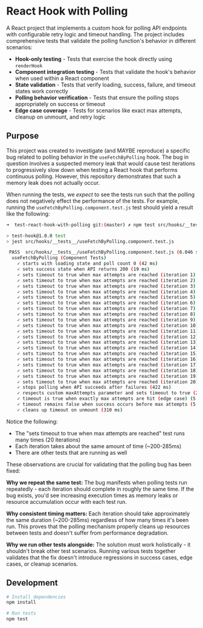 # React Hook with Polling

A React project that implements a custom hook for polling API endpoints with configurable retry logic and timeout handling. The project includes comprehensive tests that validate the polling function's behavior in different scenarios:

- **Hook-only testing** - Tests that exercise the hook directly using `renderHook`
- **Component integration testing** - Tests that validate the hook's behavior when used within a React component
- **State validation** - Tests that verify loading, success, failure, and timeout states work correctly
- **Polling behavior verification** - Tests that ensure the polling stops appropriately on success or timeout
- **Edge case coverage** - Tests for scenarios like exact max attempts, cleanup on unmount, and retry logic

## Purpose

This project was created to investigate (and MAYBE reproduce) a specific bug related to polling behavior in the `useFetchByPolling` hook. The bug in question involves a suspected memory leak that would cause test iterations to progressively slow down when testing a React hook that performs continuous polling. However, this repository demonstrates that such a memory leak does not actually occur.

When running the tests, we _expect_ to see the tests run such that the polling does not negatively effect the performance of the tests. For example, running the `useFetchByPolling.component.test.js` test should yield a result like the following:

```bash
➜  test-react-hook-with-polling git:(master) ✗ npm test src/hooks/__tests__/useFetchByPolling.component.test.js

> test-hook@1.0.0 test
> jest src/hooks/__tests__/useFetchByPolling.component.test.js

 PASS  src/hooks/__tests__/useFetchByPolling.component.test.js (6.046 s)
  useFetchByPolling (Component Tests)
    ✓ starts with loading state and poll count 0 (42 ms)
    ✓ sets success state when API returns 200 (19 ms)
    ✓ sets timeout to true when max attempts are reached (iteration 1) (212 ms)
    ✓ sets timeout to true when max attempts are reached (iteration 2) (217 ms)
    ✓ sets timeout to true when max attempts are reached (iteration 3) (227 ms)
    ✓ sets timeout to true when max attempts are reached (iteration 4) (217 ms)
    ✓ sets timeout to true when max attempts are reached (iteration 5) (220 ms)
    ✓ sets timeout to true when max attempts are reached (iteration 6) (224 ms)
    ✓ sets timeout to true when max attempts are reached (iteration 7) (213 ms)
    ✓ sets timeout to true when max attempts are reached (iteration 8) (226 ms)
    ✓ sets timeout to true when max attempts are reached (iteration 9) (227 ms)
    ✓ sets timeout to true when max attempts are reached (iteration 10) (218 ms)
    ✓ sets timeout to true when max attempts are reached (iteration 11) (229 ms)
    ✓ sets timeout to true when max attempts are reached (iteration 12) (219 ms)
    ✓ sets timeout to true when max attempts are reached (iteration 13) (235 ms)
    ✓ sets timeout to true when max attempts are reached (iteration 14) (222 ms)
    ✓ sets timeout to true when max attempts are reached (iteration 15) (220 ms)
    ✓ sets timeout to true when max attempts are reached (iteration 16) (227 ms)
    ✓ sets timeout to true when max attempts are reached (iteration 17) (224 ms)
    ✓ sets timeout to true when max attempts are reached (iteration 18) (228 ms)
    ✓ sets timeout to true when max attempts are reached (iteration 19) (285 ms)
    ✓ sets timeout to true when max attempts are reached (iteration 20) (213 ms)
    ✓ stops polling when API succeeds after failures (422 ms)
    ✓ respects custom maxAttempts parameter and sets timeout to true (213 ms)
    ✓ timeout is true when exactly max attempts are hit (edge case) (5 ms)
    ✓ timeout remains false when success occurs before max attempts (5 ms)
    ✓ cleans up timeout on unmount (310 ms)
```

Notice the following:

- The "sets timeout to true when max attempts are reached" test runs many times (20 iterations)
- Each iteration takes about the same amount of time (~200-285ms)
- There are other tests that are running as well

These observations are crucial for validating that the polling bug has been fixed:

**Why we repeat the same test:** The bug manifests when polling tests run repeatedly - each iteration should complete in roughly the same time. If the bug exists, you'd see increasing execution times as memory leaks or resource accumulation occur with each test run.

**Why consistent timing matters:** Each iteration should take approximately the same duration (~200-285ms) regardless of how many times it's been run. This proves that the polling mechanism properly cleans up resources between tests and doesn't suffer from performance degradation.

**Why we run other tests alongside:** The solution must work holistically - it shouldn't break other test scenarios. Running various tests together validates that the fix doesn't introduce regressions in success cases, edge cases, or cleanup scenarios.

## Development

```bash
# Install dependencies
npm install

# Run tests
npm test
``` 
